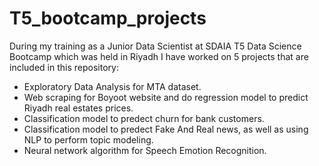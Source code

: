 # T5_bootcamp_projects 
During my training as a Junior Data Scientist at SDAIA T5 Data Science Bootcamp which was held in Riyadh I have worked on 5 projects that are included in this repository:

- Exploratory Data Analysis for MTA dataset. 
- Web scraping for Boyoot website and do regression model to predict Riyadh real estates prices. 
- Classification model to predect churn for bank customers.
- Classification model to predect Fake And Real news, as well as using NLP to perform topic modeling. 
- Neural network algorithm for Speech Emotion Recognition.
